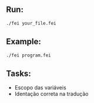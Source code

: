 ## Run:

```bash
./fei your_file.fei
```

## Example:

```bash
./fei program.fei
```

## Tasks:

-   Escopo das variáveis
-   Identação correta na tradução
